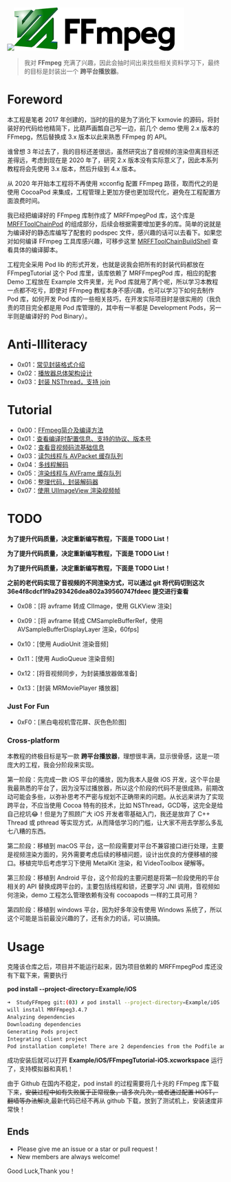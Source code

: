 
![](md/imgs/MR-16-9.png)[![](md/imgs/ffmpeg.png)](http://ffmpeg.org/) 


> 我对 **FFmpeg** 充满了兴趣，因此会抽时间出来找些相关资料学习下，最终的目标是封装出一个 **跨平台播放器**。

# Foreword

本工程是笔者 2017 年创建的，当时的目的是为了消化下 kxmovie 的源码，将封装好的代码给他精简下，比葫芦画瓢自己写一边，前几个 demo 使用 2.x 版本的 FFmepg，然后替换成 3.x 版本以此来熟悉 FFmpeg 的 API。

谁曾想 3 年过去了，我的目标还差很远，虽然研究出了音视频的渲染但离目标还差得远，考虑到现在是 2020 年了，研究 2.x 版本没有实际意义了，因此本系列教程将会先使用 3.x 版本，然后升级到 4.x 版本。

从 2020 年开始本工程将不再使用 xcconfig 配置 FFmpeg 路径，取而代之的是使用 CocoaPod 来集成，工程管理上更加方便也更加现代化，避免在工程配置方面浪费时间。

我已经把编译好的 FFmpeg 库制作成了 MRFFmpegPod 库，这个库是 [MRFFToolChainPod](https://github.com/debugly/MRFFToolChainPod) 的组成部分，后续会根据需要增加更多的库。简单的说就是为编译好的静态库编写了配套的 podspec 文件，感兴趣的话可以去看下。如果您对如何编译 FFmpeg 工具库感兴趣，可移步这里 [MRFFToolChainBuildShell](https://github.com/debugly/MRFFToolChainBuildShell) 查看具体的编译脚本。

工程完全采用 Pod lib 的形式开发，也就是说我会把所有的封装代码都放在 FFmpegTutorial 这个 Pod 库里，该库依赖了 MRFFmpegPod 库，相应的配套 Demo 工程放在 Example 文件夹里，光 Pod 库就用了两个呢，所以学习本教程一点都不吃亏，即使对 FFmpeg 教程本身不感兴趣，也可以学习下如何去制作 Pod 库，如何开发 Pod 库的一些相关技巧，在开发实际项目时是很实用的（我负责的项目完全都是用 Pod 库管理的，其中有一半都是 Development Pods，另一半则是编译好的 Pod Binary）。



# Anti-Illiteracy

- 0x01：[常见封装格式介绍](md/illiteracy/0x01.md)
- 0x02：[播放器总体架构设计](md/illiteracy/0x02.md)
- 0x03：[封装 NSThread，支持 join](md/illiteracy/0x03.md)

# Tutorial

- 0x00：[FFmpeg简介及编译方法](md/0x00.md) 
- 0x01：[查看编译时配置信息、支持的协议、版本号](md/0x01.md)
- 0x02：[查看音视频码流基础信息](md/0x02.md)
- 0x03：[读包线程与 AVPacket 缓存队列](md/0x03.md)
- 0x04：[多线程解码](md/0x04.md)
- 0x05：[渲染线程与 AVFrame 缓存队列](md/0x05.md)
- 0x06：[整理代码，封装解码器](md/0x06.md)
- 0x07：[使用 UIImageView 渲染视频帧](md/0x07.md)

# TODO

**为了提升代码质量，决定重新编写教程，下面是 TODO List！**

**为了提升代码质量，决定重新编写教程，下面是 TODO List！**

**为了提升代码质量，决定重新编写教程，下面是 TODO List！**

**之前的老代码实现了音视频的不同渲染方式，可以通过 git 将代码切到这次 36e4f8cdcf1f9a293426dea802a39560747fdeec 提交进行查看**


- 0x08：[将 avframe 转成 CIImage，使用 GLKView 渲染]

- 0x09：[将 avframe 转成 CMSampleBufferRef，使用 AVSampleBufferDisplayLayer 渲染，60fps]

- 0x10：[使用 AudioUnit 渲染音频]

- 0x11：[使用 AudioQueue 渲染音频]

- 0x12：[将音视频同步，为封装播放器做准备]

- 0x13：[封装 MRMoviePlayer 播放器]

### Just For Fun

- 0xF0：[黑白电视机雪花屏、灰色色阶图] 

### Cross-platform

本教程的终极目标是写一款 **跨平台播放器**，理想很丰满，显示很骨感，这是一项庞大的工程，我会分阶段来实现。

第一阶段：先完成一款 iOS 平台的播放，因为我本人是做 iOS 开发，这个平台是我最熟悉的平台了，因为没写过播放器，所以这个阶段的代码不是很成熟，前期改动可能会多些，以弥补思考不严密与规划不正确带来的问题。从长远来讲为了实现跨平台，不应当使用 Cocoa 特有的技术，比如 NSThread，GCD等，这完全是给自己挖坑😂！但是为了照顾广大 iOS 开发者零基础入门，我还是放弃了 C++ Thread 或  pthread 等实现方式，从而降低学习的门槛，让大家不用去学那么多乱七八糟的东西。

第二阶段：移植到 macOS 平台，这一阶段需要对平台不兼容接口进行处理，主要是视频渲染方面的，另外需要考虑后续的移植问题，设计出优良的方便移植的接口。移植完毕后考虑学习下使用 MetalKit 渲染，和 VideoToolbox 硬解等。

第三阶段：移植到 Android 平台，这个阶段的主要问题是将第一阶段使用的平台相关的 API 替换成跨平台的，主要包括线程和锁，还要学习 JNI 调用，音视频如何渲染，demo 工程怎么管理依赖有没有 cocoapods 一样的工具可用？

第四阶段：移植到 windows 平台，因为好多年没有使用 Windows 系统了，所以这个可能是当前最没兴趣的了，还有余力的话，可以搞搞。

# Usage

克隆该仓库之后，项目并不能运行起来，因为项目依赖的 MRFFmpegPod 库还没有下载下来，需要执行

**pod install --project-directory=Example/iOS**

```bash
➜  StudyFFmpeg git:(03) ✗ pod install --project-directory=Example/iOS
will install MRFFmpeg3.4.7
Analyzing dependencies
Downloading dependencies
Generating Pods project
Integrating client project
Pod installation complete! There are 2 dependencies from the Podfile and 2 total pods installed.
```

成功安装后就可以打开 **Example/iOS/FFmpegTutorial-iOS.xcworkspace** 运行了，支持模拟器和真机！

由于 Github 在国内不稳定，pod install 的过程需要将几十兆的 FFmpeg 库下载下来，~~安装过程中如有失败属于正常现象，请多次几次，或者通过配置 HOST，翻墙等办法解决~~,最新代码已经不再从 github 下载，放到了测试机上，安装速度非常快！

## Ends

- Please give me an issue or a star or pull request！
- New members are always welcome!

Good Luck,Thank you！
